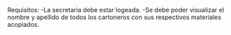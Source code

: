 Requisitos:
-La secretaria debe estar logeada.
-Se debe poder visualizar el nombre y apellido de  todos los cartoneros con sus respectivos materiales acopiados.